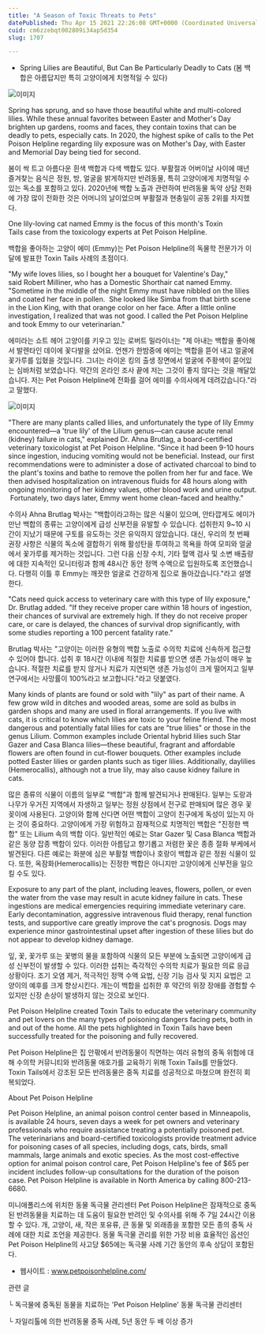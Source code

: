 ```yaml
---
title: "A Season of Toxic Threats to Pets"
datePublished: Thu Apr 15 2021 22:26:08 GMT+0000 (Coordinated Universal Time)
cuid: cm6zzebqt002809i34ap5d354
slug: 1707

---
```



- Spring Lilies are Beautiful, But Can Be Particularly Deadly to Cats (봄 백합은 아름답지만 특히 고양이에게 치명적일 수 있다)

![이미지](https://cdn.hashnode.com/res/hashnode/image/upload/v1739248072137/b282df92-9503-4d16-9883-c005b668eeb9.jpeg)

Spring has sprung, and so have those beautiful white and multi-colored lilies. While these annual favorites between Easter and Mother's Day brighten up gardens, rooms and faces, they contain toxins that can be deadly to pets, especially cats. In 2020, the highest spike of calls to the Pet Poison Helpline regarding lily exposure was on Mother's Day, with Easter and Memorial Day being tied for second.

봄이 싹 트고 아름다운 흰색 백합과 다색 백합도 있다. 부활절과 어버이날 사이에 매년 즐겨찾는 음식은 정원, 방, 얼굴을 밝게하지만 반려동물, 특히 고양이에게 치명적일 수 있는 독소를 포함하고 있다. 2020년에 백합 노출과 관련하여 반려동물 독약 상담 전화에 가장 많이 전화한 것은 어머니의 날이었으며 부활절과 현충일이 공동 2위를 차지했다.

One lily-loving cat named Emmy is the focus of this month's Toxin Tails case from the toxicology experts at Pet Poison Helpline.

백합을 좋아하는 고양이 에미 (Emmy)는 Pet Poison Helpline의 독물학 전문가가 이달에 발표한 Toxin Tails 사례의 초점이다.

"My wife loves lilies, so I bought her a bouquet for Valentine's Day," said Robert Milliner, who has a Domestic Shorthair cat named Emmy. "Sometime in the middle of the night Emmy must have nibbled on the lilies and coated her face in pollen.  She looked like Simba from that birth scene in the Lion King, with that orange color on her face. After a little online investigation, I realized that was not good. I called the Pet Poison Helpline and took Emmy to our veterinarian."

에미라는 ​​쇼트 헤어 고양이를 키우고 있는 로버트 밀라이너는 "제 아내는 백합을 좋아해서 발렌타인 데이에 꽃다발을 샀어요. 언젠가 한밤중에 에미는 백합을 뜯어 내고 얼굴에 꽃가루를 입혔을 것입니다. 그녀는 라이온 킹의 출생 장면에서 얼굴에 주황색이 묻어있는 심바처럼 보였습니다. 약간의 온라인 조사 끝에 저는 그것이 좋지 않다는 것을 깨달았습니다. 저는 Pet Poison Helpline에 전화를 걸어 에미를 수의사에게 데려갔습니다."라고 말했다.

![이미지](https://cdn.hashnode.com/res/hashnode/image/upload/v1739248074070/87b5cacc-3de4-4032-bc0d-ab8003c1e71c.jpeg)

"There are many plants called lilies, and unfortunately the type of lily Emmy encountered—a 'true lily' of the Lilium genus—can cause acute renal (kidney) failure in cats," explained Dr. Ahna Brutlag, a board-certified veterinary toxicologist at Pet Poison Helpline. "Since it had been 9-10 hours since ingestion, inducing vomiting would not be beneficial. Instead, our first recommendations were to administer a dose of activated charcoal to bind to the plant's toxins and bathe to remove the pollen from her fur and face. We then advised hospitalization on intravenous fluids for 48 hours along with ongoing monitoring of her kidney values, other blood work and urine output.  Fortunately, two days later, Emmy went home clean-faced and healthy."

수의사 Ahna Brutlag 박사는 "백합이라고하는 많은 식물이 있으며, 안타깝게도 에미가 만난 백합의 종류는 고양이에게 급성 신부전을 유발할 수 있습니다. 섭취한지 9~10 시간이 지났기 때문에 구토를 유도하는 것은 유익하지 않았습니다. 대신, 우리의 첫 번째 권장 사항은 식물의 독소에 결합하기 위해 활성탄을 투여하고 목욕을 하여 모피와 얼굴에서 꽃가루를 제거하는 것입니다. 그런 다음 신장 수치, 기타 혈액 검사 및 소변 배출량에 대한 지속적인 모니터링과 함께 48시간 동안 정맥 수액으로 입원하도록 조언했습니다. 다행히 이틀 후 Emmy는 깨끗한 얼굴로 건강하게 집으로 돌아갔습니다."라고 설명한다.

"Cats need quick access to veterinary care with this type of lily exposure," Dr. Brutlag added. "If they receive proper care within 18 hours of ingestion, their chances of survival are extremely high. If they do not receive proper care, or care is delayed, the chances of survival drop significantly, with some studies reporting a 100 percent fatality rate."

Brutlag 박사는 "고양이는 이러한 유형의 백합 노출로 수의학 치료에 신속하게 접근할 수 있어야 합니다. 섭취 후 18시간 이내에 적절한 치료를 받으면 생존 가능성이 매우 높습니다. 적절한 치료를 받지 않거나 치료가 지연되면 생존 가능성이 크게 떨어지고 일부 연구에서는 사망률이 100%라고 보고합니다."라고 덧붙였다.

Many kinds of plants are found or sold with "lily" as part of their name. A few grow wild in ditches and wooded areas, some are sold as bulbs in garden shops and many are used in floral arrangements. If you live with cats, it is critical to know which lilies are toxic to your feline friend. The most dangerous and potentially fatal lilies for cats are "true lilies" or those in the genus Lilium. Common examples include Oriental hybrid lilies such Star Gazer and Casa Blanca lilies—these beautiful, fragrant and affordable flowers are often found in cut-flower bouquets. Other examples include potted Easter lilies or garden plants such as tiger lilies. Additionally, daylilies (Hemerocallis), although not a true lily, may also cause kidney failure in cats.

많은 종류의 식물이 이름의 일부로 "백합"과 함께 발견되거나 판매된다. 일부는 도랑과 나무가 우거진 지역에서 자생하고 일부는 정원 상점에서 전구로 판매되며 많은 경우 꽃꽂이에 사용된다. 고양이와 함께 산다면 어떤 백합이 고양이 친구에게 독성이 있는지 아는 것이 중요하다. 고양이에게 가장 위험하고 잠재적으로 치명적인 백합은 "진정한 백합" 또는 Lilium 속의 백합 이다. 일반적인 예로는 Star Gazer 및 Casa Blanca 백합과 같은 동양 잡종 백합이 있다. 이러한 아름답고 향기롭고 저렴한 꽃은 종종 절화 부케에서 발견된다. 다른 예로는 화분에 심은 부활절 백합이나 호랑이 백합과 같은 정원 식물이 있다. 또한, 옥잠화(Hemerocallis)는 진정한 백합은 아니지만 고양이에게 신부전을 일으킬 수도 있다.

Exposure to any part of the plant, including leaves, flowers, pollen, or even the water from the vase may result in acute kidney failure in cats. These ingestions are medical emergencies requiring immediate veterinary care. Early decontamination, aggressive intravenous fluid therapy, renal function tests, and supportive care greatly improve the cat's prognosis. Dogs may experience minor gastrointestinal upset after ingestion of these lilies but do not appear to develop kidney damage.

잎, 꽃, 꽃가루 또는 꽃병의 물을 포함하여 식물의 모든 부분에 노출되면 고양이에게 급성 신부전이 발생할 수 있다. 이러한 섭취는 즉각적인 수의학 치료가 필요한 의료 응급 상황이다. 조기 오염 제거, 적극적인 정맥 수액 요법, 신장 기능 검사 및 지지 요법은 고양이의 예후를 크게 향상시킨다. 개는이 백합을 섭취한 후 약간의 위장 장애를 경험할 수 있지만 신장 손상이 발생하지 않는 것으로 보인다.

Pet Poison Helpline created Toxin Tails to educate the veterinary community and pet lovers on the many types of poisoning dangers facing pets, both in and out of the home. All the pets highlighted in Toxin Tails have been successfully treated for the poisoning and fully recovered.

Pet Poison Helpline은 집 안팎에서 반려동물이 직면하는 여러 유형의 중독 위험에 대해 수의학 커뮤니티와 반려동물 애호가를 교육하기 위해 Toxin Tails를 만들었다. Toxin Tails에서 강조된 모든 반려동물은 중독 치료를 성공적으로 마쳤으며 완전히 회복되었다.

About Pet Poison Helpline

Pet Poison Helpline, an animal poison control center based in Minneapolis, is available 24 hours, seven days a week for pet owners and veterinary professionals who require assistance treating a potentially poisoned pet. The veterinarians and board-certified toxicologists provide treatment advice for poisoning cases of all species, including dogs, cats, birds, small mammals, large animals and exotic species. As the most cost-effective option for animal poison control care, Pet Poison Helpline's fee of $65 per incident includes follow-up consultations for the duration of the poison case. Pet Poison Helpline is available in North America by calling 800-213-6680.

미니애폴리스에 위치한 동물 독극물 관리센터 Pet Poison Helpline은 잠재적으로 중독된 반려동물을 치료하는 데 도움이 필요한 반려인 및 수의사를 위해 주 7일 24시간 이용할 수 있다. 개, 고양이, 새, 작은 포유류, 큰 동물 및 외래종을 포함한 모든 종의 중독 사례에 대한 치료 조언을 제공한다. 동물 독극물 관리를 위한 가장 비용 효율적인 옵션인 Pet Poison Helpline의 사고당 $65에는 독극물 사례 기간 동안의 후속 상담이 포함된다.

- 웹사이트 : www.petpoisonhelpline.com/

관련 글

└ 독극물에 중독된 동물을 치료하는 'Pet Poison Helpline' 동물 독극물 관리센터

└ 자일리톨에 의한 반려동물 중독 사례, 5년 동안 두 배 이상 증가